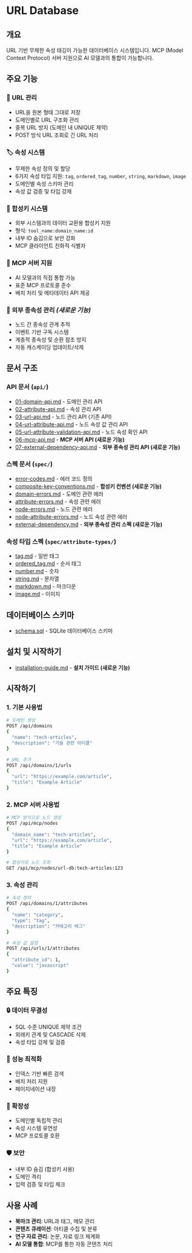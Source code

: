 # URL Database

## 개요
URL 기반 무제한 속성 태깅이 가능한 데이터베이스 시스템입니다. 
MCP (Model Context Protocol) 서버 지원으로 AI 모델과의 통합이 가능합니다.

## 주요 기능

### 🔗 URL 관리
- URL을 원본 형태 그대로 저장
- 도메인별로 URL 구조화 관리
- 중복 URL 방지 (도메인 내 UNIQUE 제약)
- POST 방식 URL 조회로 긴 URL 처리

### 🏷️ 속성 시스템
- 무제한 속성 정의 및 할당
- 6가지 속성 타입 지원: `tag`, `ordered_tag`, `number`, `string`, `markdown`, `image`
- 도메인별 속성 스키마 관리
- 속성 값 검증 및 타입 강제

### 🔑 합성키 시스템
- 외부 시스템과의 데이터 교환용 합성키 지원
- 형식: `tool_name:domain_name:id`
- 내부 ID 숨김으로 보안 강화
- MCP 클라이언트 친화적 식별자

### 🤖 MCP 서버 지원
- AI 모델과의 직접 통합 가능
- 표준 MCP 프로토콜 준수
- 배치 처리 및 메타데이터 API 제공

### 🔗 외부 종속성 관리 *(새로운 기능)*
- 노드 간 종속성 관계 추적
- 이벤트 기반 구독 시스템
- 계층적 종속성 및 순환 참조 방지
- 자동 캐스케이딩 업데이트/삭제

## 문서 구조

### API 문서 (`api/`)
- [01-domain-api.md](api/01-domain-api.md) - 도메인 관리 API
- [02-attribute-api.md](api/02-attribute-api.md) - 속성 관리 API
- [03-url-api.md](api/03-url-api.md) - 노드 관리 API (기존 API)
- [04-url-attribute-api.md](api/04-url-attribute-api.md) - 노드 속성 값 관리 API
- [05-url-attribute-validation-api.md](api/05-url-attribute-validation-api.md) - 노드 속성 확인 API
- [06-mcp-api.md](api/06-mcp-api.md) - **MCP 서버 API (새로운 기능)**
- [07-external-dependency-api.md](api/07-external-dependency-api.md) - **외부 종속성 관리 API (새로운 기능)**

### 스펙 문서 (`spec/`)
- [error-codes.md](spec/error-codes.md) - 에러 코드 정의
- [composite-key-conventions.md](spec/composite-key-conventions.md) - **합성키 컨벤션 (새로운 기능)**
- [domain-errors.md](spec/domain-errors.md) - 도메인 관련 에러
- [attribute-errors.md](spec/attribute-errors.md) - 속성 관련 에러
- [node-errors.md](spec/node-errors.md) - 노드 관련 에러
- [node-attribute-errors.md](spec/node-attribute-errors.md) - 노드 속성 관련 에러
- [external-dependency.md](spec/external-dependency.md) - **외부 종속성 관리 스펙 (새로운 기능)**

### 속성 타입 스펙 (`spec/attribute-types/`)
- [tag.md](spec/attribute-types/tag.md) - 일반 태그
- [ordered_tag.md](spec/attribute-types/ordered_tag.md) - 순서 태그
- [number.md](spec/attribute-types/number.md) - 숫자
- [string.md](spec/attribute-types/string.md) - 문자열
- [markdown.md](spec/attribute-types/markdown.md) - 마크다운
- [image.md](spec/attribute-types/image.md) - 이미지

## 데이터베이스 스키마
- [schema.sql](../schema.sql) - SQLite 데이터베이스 스키마

## 설치 및 시작하기
- [installation-guide.md](installation-guide.md) - **설치 가이드 (새로운 기능)**

## 시작하기

### 1. 기본 사용법
```bash
# 도메인 생성
POST /api/domains
{
  "name": "tech-articles",
  "description": "기술 관련 아티클"
}

# URL 추가
POST /api/domains/1/urls
{
  "url": "https://example.com/article",
  "title": "Example Article"
}
```

### 2. MCP 서버 사용법
```bash
# MCP 방식으로 노드 생성
POST /api/mcp/nodes
{
  "domain_name": "tech-articles",
  "url": "https://example.com/article",
  "title": "Example Article"
}

# 합성키로 노드 조회
GET /api/mcp/nodes/url-db:tech-articles:123
```

### 3. 속성 관리
```bash
# 속성 정의
POST /api/domains/1/attributes
{
  "name": "category",
  "type": "tag",
  "description": "카테고리 태그"
}

# 속성 값 설정
POST /api/urls/1/attributes
{
  "attribute_id": 1,
  "value": "javascript"
}
```

## 주요 특징

### 🔒 데이터 무결성
- SQL 수준 UNIQUE 제약 조건
- 외래키 관계 및 CASCADE 삭제
- 속성 타입 강제 및 검증

### 🚀 성능 최적화
- 인덱스 기반 빠른 검색
- 배치 처리 지원
- 페이지네이션 내장

### 🔌 확장성
- 도메인별 독립적 관리
- 속성 시스템 유연성
- MCP 프로토콜 호환

### 🛡️ 보안
- 내부 ID 숨김 (합성키 사용)
- 도메인 격리
- 입력 검증 및 타입 체크

## 사용 사례

- **북마크 관리**: URL과 태그, 메모 관리
- **콘텐츠 큐레이션**: 아티클 수집 및 분류
- **연구 자료 관리**: 논문, 자료 링크 체계화
- **AI 모델 통합**: MCP를 통한 자동 콘텐츠 처리